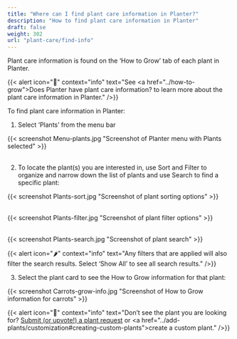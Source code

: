 ```yaml
---
title: "Where can I find plant care information in Planter?"
description: "How to find plant care information in Planter"
draft: false
weight: 302
url: "plant-care/find-info"
---
```


Plant care information is found on the ‘How to Grow’ tab of each plant in Planter.

{{< alert icon="🌿" context="info" text="See <a href=\"../how-to-grow\">Does Planter have plant care information?</a> to learn more about the plant care information in Planter." />}}

To find plant care information in Planter:
1. Select ‘Plants’ from the menu bar

{{< screenshot Menu-plants.jpg "Screenshot of Planter menu with Plants selected" >}}<br /><br />

2. To locate the plant(s) you are interested in, use Sort and Filter to organize and narrow down the list of plants and use Search to find a specific plant:

{{< screenshot Plants-sort.jpg "Screenshot of plant sorting options" >}}<br /><br />

{{< screenshot Plants-filter.jpg "Screenshot of plant filter options" >}}<br /><br />

{{< screenshot Plants-search.jpg "Screenshot of plant search" >}}

{{< alert icon="🌶️" context="info" text="Any filters that are applied will also filter the search results. Select ‘Show All’ to see all search results." />}}

3. Select the plant card to see the How to Grow information for that plant:

{{< screenshot Carrots-grow-info.jpg "Screenshot of How to Grow information for carrots" >}}

{{< alert icon="🥕" context="info" text="Don’t see the plant you are looking for? <a href=https://planter.garden/requests>Submit (or upvote!) a plant request</a> or <a href=\"../add-plants/customization#creating-custom-plants">create a custom plant</a>." />}}
